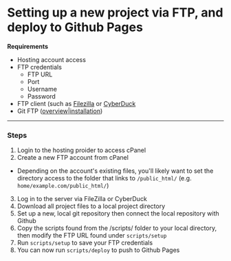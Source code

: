 # Setting up a new project via FTP, and deploy to Github Pages

**Requirements**

- Hosting account access
- FTP credentials
  - FTP URL
  - Port
  - Username
  - Password
- FTP client (such as [Filezilla](https://filezilla-project.org/) or [CyberDuck](https://cyberduck.io/)
- Git FTP ([overview](https://github.com/git-ftp/git-ftp)|[installation](https://github.com/git-ftp/git-ftp/blob/master/INSTALL.md))
---

### Steps 

1) Login to the hosting proider to access cPanel
2) Create a new FTP account from cPanel
  - Depending on the account's existing files, you'll likely want to set the directory access to the folder that links to `/public_html/` (e.g. `home/example.com/public_html/`)
3) Log in to the server via FileZilla or CyberDuck
4) Download all project files to a local project directory
5) Set up a new, local git repository then connect the local repository with Github
6) Copy the scripts found from the /scripts/ folder to your local directory, then modify the FTP URL found under `scripts/setup`
7) Run `scripts/setup` to save your FTP credentials
8) You can now run `scripts/deploy` to push to Github Pages